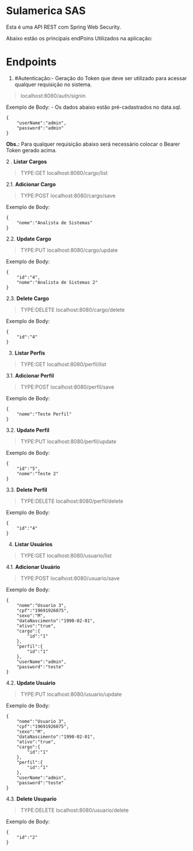 # Sulamerica SAS

Esta é uma API REST com Spring Web Security.

Abaixo estão os principais endPoins Utilizados na aplicação:

# Endpoints

1. #Autenticação:- Geração do Token que deve ser utilizado para acessar qualquer requisição no sistema.
>localhost:8080/auth/signin

Exemplo de Body: - Os dados abaixo estão pré-cadastrados no data.sql.
```
{
	"userName":"admin",
	"password":"admin"
}
```

**Obs.:** Para qualquer requisição abaixo será necessário colocar o Bearer Token gerado acima.

2 . **Listar Cargos**
>TYPE:GET localhost:8080/cargo/list

2.1. **Adicionar Cargo**
>TYPE:POST localhost:8080/cargo/save

Exemplo de Body:
```
{
	"nome":"Analista de Sistemas"
}
```

2.2. **Update Cargo**
>TYPE:PUT localhost:8080/cargo/update

Exemplo de Body:
```
{
	"id":"4",
	"nome":"Analista de Sistemas 2"
}
```

2.3. **Delete Cargo**
>TYPE:DELETE localhost:8080/cargo/delete

Exemplo de Body:
```
{
	"id":"4"
}
```

3. **Listar Perfis**
>TYPE:GET localhost:8080/perfil/list

3.1. **Adicionar Perfil**
>TYPE:POST localhost:8080/perfil/save

Exemplo de Body:
```
{
	"nome":"Teste Perfil"
}
```

3.2. **Update Perfil**
>TYPE:PUT localhost:8080/perfil/update

Exemplo de Body:
```
{
	"id":"5",
	"nome":"Teste 2"
}
```

3.3. **Delete Perfil**
>TYPE:DELETE localhost:8080/perfil/delete

Exemplo de Body:
```
{
	"id":"4"
}
```

4. **Listar Usuários**
>TYPE:GET localhost:8080/usuario/list

4.1. **Adicionar Usuário**
>TYPE:POST localhost:8080/usuario/save

Exemplo de Body:
```
{
	"nome":"Usuario 3",
	"cpf":"19691926075",
	"sexo":"M",
	"dataNascimento":"1990-02-01",
	"ativo":"true",
	"cargo":{
		"id":"1"
	},
	"perfil":{
		"id":"1"
	},
	"userName":"admin",
	"password":"teste"
}
```

4.2. **Update Usuário**
>TYPE:PUT localhost:8080/usuario/update

Exemplo de Body:
```
{
	"nome":"Usuario 3",
	"cpf":"19691926075",
	"sexo":"M",
	"dataNascimento":"1990-02-01",
	"ativo":"true",
	"cargo":{
		"id":"1"
	},
	"perfil":{
		"id":"1"
	},
	"userName":"admin",
	"password":"teste"
}
```

4.3. **Delete Usupario**
>TYPE:DELETE localhost:8080/usuario/delete

Exemplo de Body:
```
{
	"id":"2"
}
```

